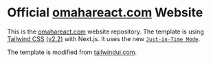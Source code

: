 # Official [omahareact.com](https://www.omahareact.com/) Website

This is the [omahareact.com](https://www.omahareact.com/) website repository. The template is using [Tailwind CSS](https://tailwindcss.com/) [(v2.2)](https://blog.tailwindcss.com/tailwindcss-2-2) with Next.js. It uses the new [`Just-in-Time Mode`](https://tailwindcss.com/docs/just-in-time-mode).

The template is modified from [tailwindui.com](https://tailwindui.com/).
